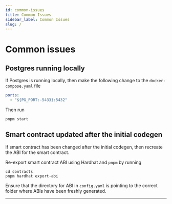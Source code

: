```yaml
---
id: common-issues
title: Common Issues
sidebar_label: Common Issues
slug: /
---
```




# Common issues

## Postgres running locally
If Postgres is running locally, then make the following change to the `docker-compose.yaml` file
```yaml
ports:
  - "${PG_PORT:-5433}:5432"
```

Then run 
```
pnpm start
```


## Smart contract updated after the initial codegen
If smart contract has been changed after the initial codegen, then recreate the ABI for the smart contract.

Re-export smart contract ABI using Hardhat and `pnpm` by running
```
cd contracts
pnpm hardhat export-abi
```
Ensure that the directory for ABI in `config.yaml` is pointing to the correct folder where ABIs have been freshly generated.




---